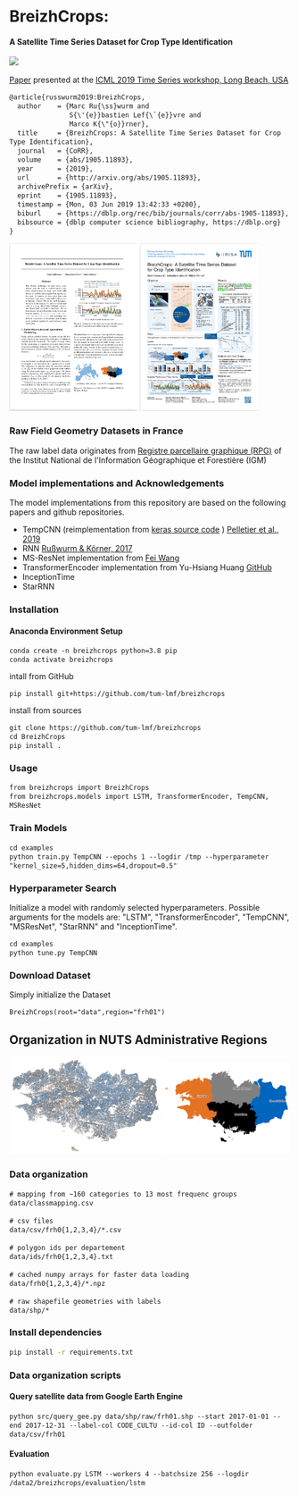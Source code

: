 # BreizhCrops:
#### A Satellite Time Series Dataset for Crop Type Identification

![](https://github.com/tum-lmf/breizhcrops/workflows/build-package/badge.svg)

[Paper](https://arxiv.org/abs/1905.11893) presented at the [ICML 2019 Time Series workshop, Long Beach, USA](http://roseyu.com/time-series-workshop/)
```
@article{russwurm2019:BreizhCrops,
  author    = {Marc Ru{\ss}wurm and
               S{\'{e}}bastien Lef{\`{e}}vre and
               Marco K{\"{o}}rner},
  title     = {BreizhCrops: A Satellite Time Series Dataset for Crop Type Identification},
  journal   = {CoRR},
  volume    = {abs/1905.11893},
  year      = {2019},
  url       = {http://arxiv.org/abs/1905.11893},
  archivePrefix = {arXiv},
  eprint    = {1905.11893},
  timestamp = {Mon, 03 Jun 2019 13:42:33 +0200},
  biburl    = {https://dblp.org/rec/bib/journals/corr/abs-1905-11893},
  bibsource = {dblp computer science bibliography, https://dblp.org}
}
```

<a href=https://arxiv.org/abs/1905.11893><img height=300px src=doc/paper.png /></a>
<a href="doc/poster.pdf"><img height=300px src=doc/poster.png /></a>

### Raw Field Geometry Datasets in France

The raw label data originates from [Registre parcellaire graphique (RPG)](https://www.data.gouv.fr/fr/datasets/registre-parcellaire-graphique-rpg-contours-des-parcelles-et-ilots-culturaux-et-leur-groupe-de-cultures-majoritaire/) of the Institut National de l'Information Géographique et Forestière (IGM)

### Model implementations and Acknowledgements

The model implementations from this repository are based on the following papers and github repositories.

* TempCNN (reimplementation from [keras source code](https://github.com/charlotte-pel/igarss2019-dl4sits) ) [Pelletier et al., 2019](https://www.mdpi.com/2072-4292/11/5/523)
* RNN [Rußwurm & Körner, 2017](http://openaccess.thecvf.com/content_cvpr_2017_workshops/w18/html/Russwurm_Temporal_Vegetation_Modelling_CVPR_2017_paper.html)
* MS-ResNet implementation from [Fei Wang](https://github.com/geekfeiw/Multi-Scale-1D-ResNet)
* TransformerEncoder implementation from Yu-Hsiang Huang [GitHub](https://github.com/jadore801120/attention-is-all-you-need-pytorch)
* InceptionTime
* StarRNN

### Installation

#### Anaconda Environment Setup

```
conda create -n breizhcrops python=3.8 pip
conda activate breizhcrops
```

intall from GitHub
```
pip install git+https://github.com/tum-lmf/breizhcrops
```

install from sources
```
git clone https://github.com/tum-lmf/breizhcrops
cd BreizhCrops
pip install .
```

### Usage

```
from breizhcrops import BreizhCrops
from breizhcrops.models import LSTM, TransformerEncoder, TempCNN, MSResNet
```

### Train Models

```
cd examples
python train.py TempCNN --epochs 1 --logdir /tmp --hyperparameter "kernel_size=5,hidden_dims=64,dropout=0.5"
```

### Hyperparameter Search

Initialize a model with randomly selected hyperparameters. Possible arguments for the models are: "LSTM", "TransformerEncoder", "TempCNN", "MSResNet", "StarRNN" and "InceptionTime".
```
cd examples
python tune.py TempCNN
```

### Download Dataset

Simply initialize the Dataset

```
BreizhCrops(root="data",region="frh01")
```

## Organization in NUTS Administrative Regions

<img width=54% src=doc/BrittanyParcels.png>
<img width=45% src=doc/regions.png>


### Data organization

```
# mapping from ~160 categories to 13 most frequenc groups
data/classmapping.csv

# csv files
data/csv/frh0{1,2,3,4}/*.csv

# polygon ids per departement
data/ids/frh0{1,2,3,4}.txt

# cached numpy arrays for faster data loading
data/frh0{1,2,3,4}/*.npz

# raw shapefile geometries with labels
data/shp/*
```

### Install dependencies

```bash
pip install -r requirements.txt
```

### Data organization scripts

#### Query satellite data from Google Earth Engine

```
python src/query_gee.py data/shp/raw/frh01.shp --start 2017-01-01 --end 2017-12-31 --label-col CODE_CULTU --id-col ID --outfolder data/csv/frh01
```

#### Evaluation

```
python evaluate.py LSTM --workers 4 --batchsize 256 --logdir /data2/breizhcrops/evaluation/lstm
```
